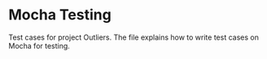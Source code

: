 # Mocha Testing
Test cases for project Outliers.
The file explains how to write test cases on Mocha for testing.

